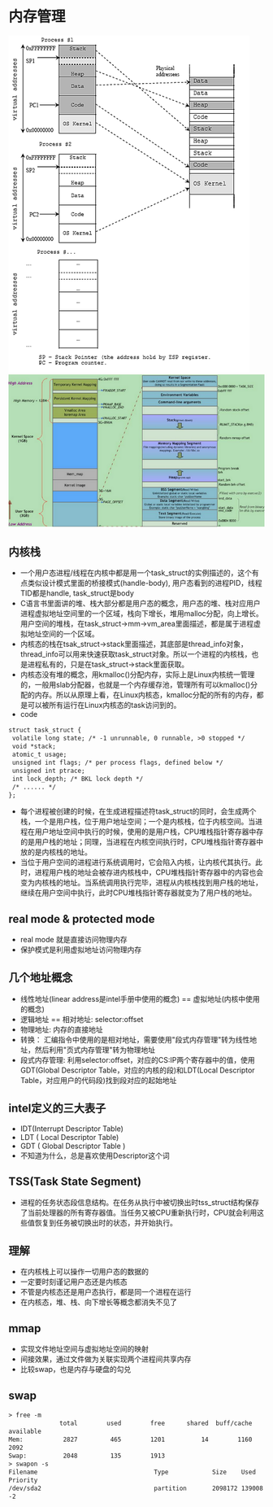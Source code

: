 # 内存管理
![mem-simple](./assets/ccompilerlinker007.png)
![kernel&process&detail](./assets/1458743340-5ddbcaa6525a5_articlex.png)

## 内核栈
* 一个用户态进程/线程在内核中都是用一个task_struct的实例描述的，这个有点类似设计模式里面的桥接模式(handle-body), 用户态看到的进程PID，线程TID都是handle, task_struct是body
* C语言书里面讲的堆、栈大部分都是用户态的概念，用户态的堆、栈对应用户进程虚拟地址空间里的一个区域，栈向下增长，堆用malloc分配，向上增长。用户空间的堆栈，在task_struct->mm->vm_area里面描述，都是属于进程虚拟地址空间的一个区域。
* 内核态的栈在tsak_struct->stack里面描述，其底部是thread_info对象，thread_info可以用来快速获取task_struct对象。所以一个进程的内核栈，也是进程私有的，只是在task_struct->stack里面获取。
* 内核态没有堆的概念，用kmalloc()分配内存，实际上是Linux内核统一管理的，一般用slab分配器，也就是一个内存缓存池，管理所有可以kmalloc()分配的内存。所以从原理上看，在Linux内核态，kmalloc分配的所有的内存，都是可以被所有运行在Linux内核态的task访问到的。
* code
```
struct task_struct {
 volatile long state; /* -1 unrunnable, 0 runnable, >0 stopped */
 void *stack;
 atomic_t usage;
 unsigned int flags; /* per process flags, defined below */
 unsigned int ptrace;
 int lock_depth; /* BKL lock depth */ 
 /* ...... */ 
};
```
* 每个进程被创建的时候，在生成进程描述符task_struct的同时，会生成两个栈，一个是用户栈，位于用户地址空间；一个是内核栈，位于内核空间。当进程在用户地址空间中执行的时候，使用的是用户栈，CPU堆栈指针寄存器中存的是用户栈的地址；同理，当进程在内核空间执行时，CPU堆栈指针寄存器中放的是内核栈的地址。
* 当位于用户空间的进程进行系统调用时，它会陷入内核，让内核代其执行。此时，进程用户栈的地址会被存进内核栈中，CPU堆栈指针寄存器中的内容也会变为内核栈的地址。当系统调用执行完毕，进程从内核栈找到用户栈的地址，继续在用户空间中执行，此时CPU堆栈指针寄存器就变为了用户栈的地址。

## real mode & protected mode
* real mode 就是直接访问物理内存
* 保护模式是利用虚拟地址访问物理内存

## 几个地址概念
* 线性地址(linear address是intel手册中使用的概念) == 虚拟地址(内核中使用的概念)
* 逻辑地址 == 相对地址: selector:offset
* 物理地址: 内存的直接地址
* 转换： 汇编指令中使用的是相对地址，需要使用"段式内存管理"转为线性地址，然后利用"页式内存管理"转为物理地址
* 段式内存管理: 利用selector:offset，对应的CS:IP两个寄存器中的值，使用GDT(Global Descriptor Table，对应的内核的段)和LDT(Local Descriptor Table，对应用户的代码段)找到段对应的起始地址

## intel定义的三大表子
* IDT(Interrupt Descriptor Table)
* LDT ( Local Descriptor Table)
* GDT ( Global Descriptor Table )
* 不知道为什么，总是喜欢使用Descriptor这个词

## TSS(Task State Segment)
* 进程的任务状态段信息结构。在任务从执行中被切换出时tss_struct结构保存了当前处理器的所有寄存器值。当任务又被CPU重新执行时，CPU就会利用这些值恢复到任务被切换出时的状态，并开始执行。

## 理解
* 在内核栈上可以操作一切用户态的数据的
* 一定要时刻谨记用户态还是内核态
* 不管是内核态还是用户态执行，都是同一个进程在运行
* 在内核态，堆、栈、向下增长等概念都消失不见了

## mmap
* 实现文件地址空间与虚拟地址空间的映射
* 间接效果，通过文件做为关联实现两个进程间共享内存
* 比较swap，也是内存与硬盘的勾兑

## swap 
```
> free -m 
              total        used        free      shared  buff/cache   available
Mem:           2827         465        1201          14        1160        2092
Swap:          2048         135        1913
> swapon -s
Filename                                Type            Size    Used    Priority
/dev/sda2                               partition       2098172 139008  -2
```